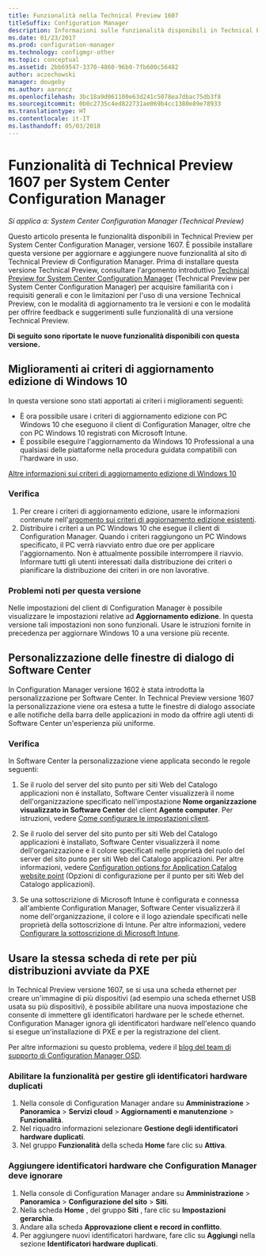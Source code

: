 ```yaml
---
title: Funzionalità nella Technical Preview 1607
titleSuffix: Configuration Manager
description: Informazioni sulle funzionalità disponibili in Technical Preview per System Center Configuration Manager, versione 1607.
ms.date: 01/23/2017
ms.prod: configuration-manager
ms.technology: configmgr-other
ms.topic: conceptual
ms.assetid: 2bb69547-3370-4860-96b0-7fb600c56482
author: aczechowski
manager: dougeby
ms.author: aaroncz
ms.openlocfilehash: 3bc18a9d061100e63d241c5078ea7dbac75db3f8
ms.sourcegitcommit: 0b0c2735c4ed822731ae069b4cc1380e89e78933
ms.translationtype: HT
ms.contentlocale: it-IT
ms.lasthandoff: 05/03/2018
---
```

# <a name="capabilities-in-technical-preview-1607-for-system-center-configuration-manager"></a>Funzionalità di Technical Preview 1607 per System Center Configuration Manager

*Si applica a: System Center Configuration Manager (Technical Preview)*

Questo articolo presenta le funzionalità disponibili in Technical Preview per System Center Configuration Manager, versione 1607. È possibile installare questa versione per aggiornare e aggiungere nuove funzionalità al sito di Technical Preview di Configuration Manager.      Prima di installare questa versione Technical Preview, consultare l'argomento introduttivo [Technical Preview for System Center Configuration Manager](../../core/get-started/technical-preview.md) (Technical Preview per System Center Configuration Manager) per acquisire familiarità con i requisiti generali e con le limitazioni per l'uso di una versione Technical Preview, con le modalità di aggiornamento tra le versioni e con le modalità per offrire feedback e suggerimenti sulle funzionalità di una versione Technical Preview.    


**Di seguito sono riportate le nuove funzionalità disponibili con questa versione.**  

## <a name="dmp_edition"></a>Miglioramenti ai criteri di aggiornamento edizione di Windows 10

In questa versione sono stati apportati ai criteri i miglioramenti seguenti:

* È ora possibile usare i criteri di aggiornamento edizione con PC Windows 10 che eseguono il client di Configuration Manager, oltre che con PC Windows 10 registrati con Microsoft Intune.
* È possibile eseguire l'aggiornamento da Windows 10 Professional a una qualsiasi delle piattaforme nella procedura guidata compatibili con l'hardware in uso.

[Altre informazioni sui criteri di aggiornamento edizione di Windows 10](/sccm/compliance/deploy-use/upgrade-windows-version)

### <a name="try-it-out"></a>Verifica

1. Per creare i criteri di aggiornamento edizione, usare le informazioni contenute nell'[argomento sui criteri di aggiornamento edizione esistenti](/sccm/compliance/deploy-use/upgrade-windows-version).
2. Distribuire i criteri a un PC Windows 10 che esegue il client di Configuration Manager.
Quando i criteri raggiungono un PC Windows specificato, il PC verrà riavviato entro due ore per applicare l'aggiornamento. Non è attualmente possibile interrompere il riavvio. Informare tutti gli utenti interessati dalla distribuzione dei criteri o pianificare la distribuzione dei criteri in ore non lavorative.

### <a name="known-issue-with-this-release"></a>Problemi noti per questa versione
Nelle impostazioni del client di Configuration Manager è possibile visualizzare le impostazioni relative ad **Aggiornamento edizione**. In questa versione tali impostazioni non sono funzionali. Usare le istruzioni fornite in precedenza per aggiornare Windows 10 a una versione più recente.

## <a name="customizable-branding-for-software-center-dialogs"></a>Personalizzazione delle finestre di dialogo di Software Center

In Configuration Manager versione 1602 è stata introdotta la personalizzazione per Software Center. In Technical Preview versione 1607 la personalizzazione viene ora estesa a tutte le finestre di dialogo associate e alle notifiche della barra delle applicazioni in modo da offrire agli utenti di Software Center un'esperienza più uniforme.

### <a name="try-it-out"></a>Verifica

In Software Center la personalizzazione viene applicata secondo le regole seguenti:

1. Se il ruolo del server del sito punto per siti Web del Catalogo applicazioni non è installato, Software Center visualizzerà il nome dell'organizzazione specificato nell'impostazione **Nome organizzazione visualizzato in Software Center** del client **Agente computer**. Per istruzioni, vedere [Come configurare le impostazioni client](../../core/clients/deploy/configure-client-settings.md).

2. Se il ruolo del server del sito punto per siti Web del Catalogo applicazioni è installato, Software Center visualizzerà il nome dell'organizzazione e il colore specificati nelle proprietà del ruolo del server del sito punto per siti Web del Catalogo applicazioni. Per altre informazioni, vedere [Configuration options for Application Catalog website point](../../core/servers/deploy/configure/configuration-options-for-site-system-roles.md#BKMK_ApplicationCatalog_Website) (Opzioni di configurazione per il punto per siti Web del Catalogo applicazioni).

3. Se una sottoscrizione di Microsoft Intune è configurata e connessa all'ambiente Configuration Manager, Software Center visualizzerà il nome dell'organizzazione, il colore e il logo aziendale specificati nelle proprietà della sottoscrizione di Intune. Per altre informazioni, vedere [Configurare la sottoscrizione di Microsoft Intune](/mdm/deploy-use/configure-intune-subscription).

## <a name="use-the-same-network-adapter-for-multiple-pxe-initiated-deployments"></a>Usare la stessa scheda di rete per più distribuzioni avviate da PXE
In Technical Preview versione 1607, se si usa una scheda ethernet per creare un'immagine di più dispositivi (ad esempio una scheda ethernet USB usata su più dispositivi), è possibile abilitare una nuova impostazione che consente di immettere gli identificatori hardware per le schede ethernet. Configuration Manager ignora gli identificatori hardware nell'elenco quando si esegue un'installazione di PXE e per la registrazione del client.

Per altre informazioni su questo problema, vedere il [blog del team di supporto di Configuration Manager OSD](https://blogs.technet.microsoft.com/system_center_configuration_manager_operating_system_deployment_support_blog/2015/08/27/reusing-the-same-nic-for-multiple-pxe-initiated-deployments-in-system-center-configuration-manger-osd/).  

### <a name="enable-the-feature-to-manage-duplicate-hardware-identifiers"></a>Abilitare la funzionalità per gestire gli identificatori hardware duplicati  
1. Nella console di Configuration Manager andare su **Amministrazione** > **Panoramica** > **Servizi cloud** > **Aggiornamenti e manutenzione** > **Funzionalità**.
2. Nel riquadro informazioni selezionare **Gestione degli identificatori hardware duplicati**.
3. Nel gruppo **Funzionalità** della scheda **Home** fare clic su **Attiva**.

### <a name="add-hardware-identifiers-for-configuration-manager-to-ignore"></a>Aggiungere identificatori hardware che Configuration Manager deve ignorare  
1. Nella console di Configuration Manager andare su **Amministrazione** > **Panoramica** > **Configurazione del sito** > **Siti**.
2. Nella scheda **Home** , del gruppo **Siti** , fare clic su **Impostazioni gerarchia**.
3. Andare alla scheda **Approvazione client e record in conflitto**.
4. Per aggiungere nuovi identificatori hardware, fare clic su **Aggiungi** nella sezione **Identificatori hardware duplicati**.
